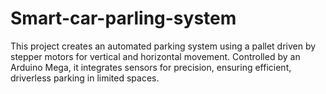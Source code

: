# Smart-car-parling-system
This project creates an automated parking system using a pallet driven by stepper motors for vertical and horizontal movement. Controlled by an Arduino Mega, it integrates sensors for precision, ensuring efficient, driverless parking in limited spaces.
